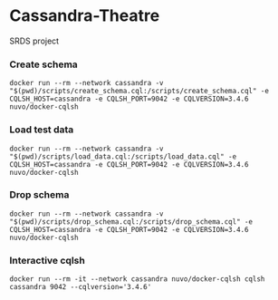 # Cassandra-Theatre
SRDS project

### Create schema
`
docker run --rm --network cassandra -v "$(pwd)/scripts/create_schema.cql:/scripts/create_schema.cql" -e CQLSH_HOST=cassandra -e CQLSH_PORT=9042 -e CQLVERSION=3.4.6 nuvo/docker-cqlsh
`
### Load test data
`
docker run --rm --network cassandra -v "$(pwd)/scripts/load_data.cql:/scripts/load_data.cql" -e CQLSH_HOST=cassandra -e CQLSH_PORT=9042 -e CQLVERSION=3.4.6 nuvo/docker-cqlsh
`
### Drop schema
`
docker run --rm --network cassandra -v "$(pwd)/scripts/drop_schema.cql:/scripts/drop_schema.cql" -e CQLSH_HOST=cassandra -e CQLSH_PORT=9042 -e CQLVERSION=3.4.6 nuvo/docker-cqlsh
`
### Interactive cqlsh
`
docker run --rm -it --network cassandra nuvo/docker-cqlsh cqlsh cassandra 9042 --cqlversion='3.4.6'
`
